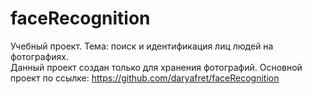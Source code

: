 # faceRecognition

Учебный проект. Тема: поиск и идентификация лиц людей на фотографиях.   
Данный проект создан только для хранения фотографий. Основной проект по ссылке: https://github.com/daryafret/faceRecognition
